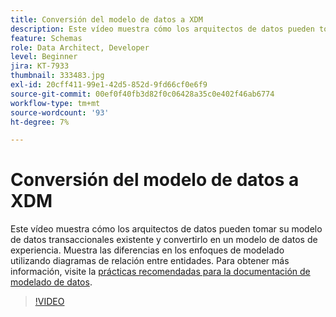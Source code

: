 ```yaml
---
title: Conversión del modelo de datos a XDM
description: Este vídeo muestra cómo los arquitectos de datos pueden tomar su modelo de datos transaccionales existente y convertirlo en un modelo de datos de experiencia. Muestra las diferencias en los enfoques de modelado utilizando diagramas de relación entre entidades.
feature: Schemas
role: Data Architect, Developer
level: Beginner
jira: KT-7933
thumbnail: 333483.jpg
exl-id: 20cff411-99e1-42d5-852d-9fd66cf0e6f9
source-git-commit: 00ef0f40fb3d82f0c06428a35c0e402f46ab6774
workflow-type: tm+mt
source-wordcount: '93'
ht-degree: 7%

---
```


# Conversión del modelo de datos a XDM

Este vídeo muestra cómo los arquitectos de datos pueden tomar su modelo de datos transaccionales existente y convertirlo en un modelo de datos de experiencia. Muestra las diferencias en los enfoques de modelado utilizando diagramas de relación entre entidades. Para obtener más información, visite la [prácticas recomendadas para la documentación de modelado de datos](https://experienceleague.adobe.com/docs/experience-platform/xdm/schema/best-practices.html?lang=es).

>[!VIDEO](https://video.tv.adobe.com/v/333483?learn=on)
